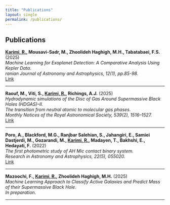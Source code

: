 ```yaml
---
title: "Publications"
layout: single
permalink: /publications/
---
```


## Publications

<!-- Paper 1 -->
**<u>Karimi, R.</u>, Mousavi-Sadr, M., Zhoolideh Haghigh, M.H., Tabatabaei, F.S.** (2025)  
*Machine Learning for Exoplanet Detection: A Comparative Analysis Using Kepler Data.*  
<em>ranian Journal of Astronomy and Astrophysics, 12(1), pp.85-98.</em>  
[Link](https://arxiv.org/pdf/2508.09689)

<hr>

<!-- Paper 2 -->
**Raouf, M., Viti, S., <u>Karimi, R.</u>, Richings, A.J.** (2025)  
*Hydrodynamic simulations of the Disc of Gas Around Supermassive Black Holes (HDGAS)–II.  
The transition from neutral atomic to molecular gas phases.*  
<em>Monthly Notices of the Royal Astronomical Society, 539(2), 1516–1527.</em>  
[Link](https://academic.oup.com/mnras/article/539/2/1516/8106597)

<hr>

<!-- Paper 3 -->
**Poro, A., Blackford, M.G., Ranjbar Salehian, S., Jahangiri, E., Samiei Dastjerdi, M., Gozarandi, M., <u>Karimi, R.</u>, Madayen, T., Bakhshi, E., Hedayati, F.** (2022)  
*The first photometric study of AH Mic contact binary system.*  
<em>Research in Astronomy and Astrophysics, 22(5), 055020.</em>  
[Link](https://www.raa-journal.org/issues/all/2022/v22n5/202203/P020220525480667107946.pdf)


<hr>

<!-- Paper 4 -->
**Mazoochi, F., <u>Karimi, R.</u>, Zhoolideh Haghigh, M.H.** (2025)  
*Machine Learning Approach to Classify Active Galaxies and Predict Mass of their Supermassive Black Hole.*  
<em>In preparation.</em>

<hr>
